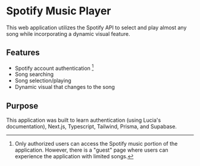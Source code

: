 # Spotify Music Player
This web application utilizes the Spotify API to select and play almost any song while incorporating a dynamic visual feature.

## Features
- Spotify account authentication [^1]
- Song searching
- Song selection/playing
- Dynamic visual that changes to the song

## Purpose

This application was built to learn authentication (using Lucia's documentation), Next.js, Typescript, Tailwind, Prisma, and Supabase.

[^1]: Only authorized users can access the Spotify music portion of the application. However, there is a "guest" page where users can experience the application with limited songs.
